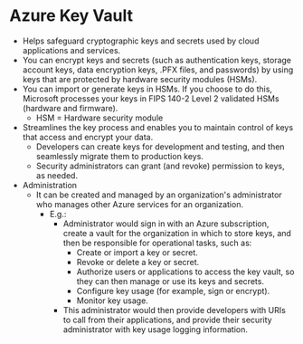 # Azure Key Vault

- Helps safeguard cryptographic keys and secrets used by cloud applications and services.
- You can encrypt keys and secrets (such as authentication keys, storage account keys, data encryption keys, .PFX files, and passwords) by using keys that are protected by hardware security modules (HSMs).
- You can import or generate keys in HSMs. If you choose to do this, Microsoft processes your keys in FIPS 140-2 Level 2 validated HSMs (hardware and firmware).
  - HSM = Hardware security module
- Streamlines the key  process and enables you to maintain control of keys that access and encrypt your data.
  - Developers can create keys for development and testing, and then seamlessly migrate them to production keys.
  - Security administrators can grant (and revoke) permission to keys, as needed.
- Administration
  - It can be created and managed by an organization's administrator who manages other Azure services for an organization.
    - E.g.:
      - Administrator would sign in with an Azure subscription, create a vault for the organization in which to store keys, and then be responsible for operational tasks, such as:
        - Create or import a key or secret.
        - Revoke or delete a key or secret.
        - Authorize users or applications to access the key vault, so they can then manage or use its keys and secrets.
        - Configure key usage (for example, sign or encrypt).
        - Monitor key usage.
      - This administrator would then provide developers with URIs to call from their applications, and provide their security administrator with key usage logging information.

